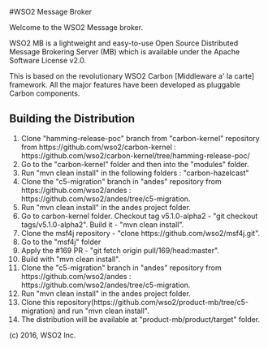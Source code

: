 #WSO2 Message Broker

Welcome to the WSO2 Message broker.

WSO2 MB is a lightweight and easy-to-use Open Source Distributed Message Brokering
Server (MB) which is available under the Apache Software License v2.0.

This is based on the revolutionary WSO2 Carbon [Middleware a' la carte]
framework. All the major features have been developed as pluggable Carbon
components.

<h2>Building the Distribution</h2>
<ol>
<li> Clone "hamming-release-poc" branch from "carbon-kernel" repository from https://github.com/wso2/carbon-kernel : https://github.com/wso2/carbon-kernel/tree/hamming-release-poc/ </li>
<li> Go to the "carbon-kernel" folder and then into the "modules" folder. </li>
<li> Run "mvn clean install" in the following folders : "carbon-hazelcast"</li>
<li> Clone the "c5-migration" branch in "andes" repository from https://github.com/wso2/andes : https://github.com/wso2/andes/tree/c5-migration.</li>
<li> Run "mvn clean install" in the andes project folder.</li>
<li> Go to carbon-kernel folder. Checkout tag v5.1.0-alpha2 - "git checkout tags/v5.1.0-alpha2". Build it - "mvn clean install".</li>
<li> Clone the msf4j repository - "clone https://github.com/wso2/msf4j.git". </li>
<li> Go to the "msf4j" folder</li>
<li> Apply the #169 PR - "git fetch origin pull/169/head:master".</li>
<li> Build with "mvn clean install".</li>
<li> Clone the "c5-migration" branch in "andes" repository from https://github.com/wso2/andes : https://github.com/wso2/andes/tree/c5-migration.</li>
<li> Run "mvn clean install" in the andes project folder.</li>
<li> Clone this repository(https://github.com/wso2/product-mb/tree/c5-migration) and run "mvn clean install". </li>
<li> The distribution will be available at "product-mb/product/target" folder. </li>
</ol>

(c) 2016, WSO2 Inc.

